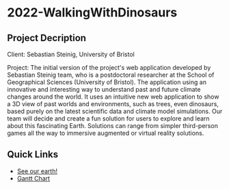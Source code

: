 ﻿# 2022-WalkingWithDinosaurs
## Project Decription

Client: Sebastian Steinig, University of Bristol

Project: The initial version of the project's web application developed by Sebastian Steinig team, who is a postdoctoral researcher at the School of Geographical Sciences (University of Bristol). The application using an innovative and interesting way to understand past and future climate changes around the world. It uses an intuitive new web application to show a 3D view of past worlds and environments, such as trees, even dinosaurs, based purely on the latest scientific data and climate model simulations. Our team will decide and create a fun solution for users to explore and learn about this fascinating Earth. Solutions can range from simpler third-person games all the way to immersive augmented or virtual reality solutions.

## Quick Links

* [See our earth!](https://climatearchive.org)
* <a href="https://uob-my.sharepoint.com/:x:/g/personal/kl19661_bristol_ac_uk/EZDsRUPHkDhGjEEnc4nKxrkB0ju_A4ZkYsIewN9azT-Y3A?e=ArtGqY">Gantt Chart</a>
